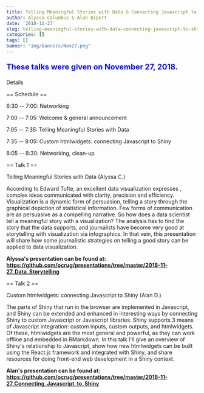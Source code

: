 ```yaml
---
title: Telling Meaningful Stories with Data & Connecting Javascript to Shiny
author: Alyssa Columbus & Alan Dipert
date: '2018-11-27'
slug: telling-meaningful-stories-with-data-connecting-javascript-to-shiny
categories: []
tags: []
banner: "img/banners/Nov27.png"
---
```


<b><p style="font-size: 20px; color: blue;">These talks were given on November 27, 2018.</p></b>

Details

== Schedule ==

6:30 -- 7:00: Networking

7:00 -- 7:05: Welcome & general announcement

7:05 -- 7:35: Telling Meaningful Stories with Data

7:35 -- 8:05: Custom htmlwidgets: connecting Javascript to Shiny

8:05 -- 8:30: Networking, clean-up


== Talk 1 ==

Telling Meaningful Stories with Data (Alyssa C.)

According to Edward Tufte, an excellent data visualization expresses ‚ complex ideas communicated with clarity, precision and efficiency. Visualization is a dynamic form of persuasion, telling a story through the graphical depiction of statistical information. Few forms of communication are as persuasive as a compelling narrative. So how does a data scientist tell a meaningful story with a visualization? The analysis has to find the story that the data supports, and journalists have become very good at storytelling with visualization via infographics. In that vein, this presentation will share how some journalistic strategies on telling a good story can be applied to data visualization.

<b>Alyssa's presentation can be found at: https://github.com/ocrug/presentations/tree/master/2018-11-27_Data_Storytelling</b>

== Talk 2 ==

Custom htmlwidgets: connecting Javascript to Shiny (Alan D.)

The parts of Shiny that run in the browser are implemented in Javascript, and Shiny can be extended and enhanced in interesting ways by connecting Shiny to custom Javascript or Javascript libraries. Shiny supports 3 means of Javascript integration: custom inputs, custom outputs, and htmlwidgets. Of these, htmlwidgets are the most general and powerful, as they can work offline and embedded in RMarkdown. In this talk I'll give an overview of Shiny's relationship to Javascript, show how new htmlwidgets can be built using the React.js framework and integrated with Shiny, and share resources for doing front-end web development in a Shiny context.

<b>Alan's presentation can be found at: https://github.com/ocrug/presentations/tree/master/2018-11-27_Connecting_Javascript_to_Shiny</b>